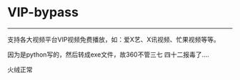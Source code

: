 # VIP-bypass
----------------

支持各大视频平台VIP视频免费播放，如：爱X艺、X讯视频、忙果视频等等。

因为是python写的，然后转成exe文件，故360不管三七 四十二报毒了....

火绒正常
